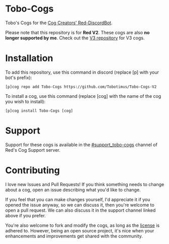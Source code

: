 # Tobo-Cogs
Tobo's Cogs for the [Cog Creators' Red-DiscordBot](https://github.com/Cog-Creators/Red-DiscordBot).

Please note that this repository is for **Red V2**. These cogs are also **no longer supported by me**. Check out the [V3 repository](https://github.com/Tobotimus/Tobo-Cogs/tree/V3) for V3 cogs.

# Installation

To add this repository, use this command in discord (replace [p] with your bot's prefix):

    [p]cog repo add Tobo-Cogs https://github.com/Tobotimus/Tobo-Cogs-V2

To install a cog, use this command (replace [cog] with the name of the cog you wish to install):

    [p]cog install Tobo-Cogs [cog]

# Support

Support for these cogs is available in the [#support_tobo-cogs](https://discord.gg/c2YXKZF) channel of Red's Cog Support server.

# Contributing

I love new Issues and Pull Requests! If you think something needs to change about a cog, open an issue describing what you'd like to change.

If you feel that you can make changes yourself, I'd appreciate it if you opened the issue anyway, so we can discuss it, then you're welcome to open a pull request. We can also discuss it in the support channel linked above if you prefer.

You're also welcome to fork and modify the cogs, as long as the [license](LICENSE) is adhered to. However, being an open source project, it's nice when your enhancements and improvements get shared with the community.

